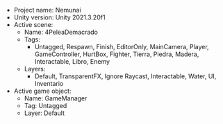 <!-- UNITY CODE ASSIST INSTRUCTIONS START -->
- Project name: Nemunai
- Unity version: Unity 2021.3.20f1
- Active scene:
  - Name: 4PeleaDemacrado
  - Tags:
    - Untagged, Respawn, Finish, EditorOnly, MainCamera, Player, GameController, HurtBox, Fighter, Tierra, Piedra, Madera, Interactable, Libro, Enemy
  - Layers:
    - Default, TransparentFX, Ignore Raycast, Interactable, Water, UI, Inventario
- Active game object:
  - Name: GameManager
  - Tag: Untagged
  - Layer: Default
<!-- UNITY CODE ASSIST INSTRUCTIONS END -->